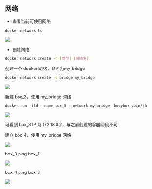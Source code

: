 <!--
 * @Description: 
 * @Version: 1.0
 * @Author: DaLao
 * @Email: dalao_li@163.com
 * @Date: 2021-10-06 13:11:32
 * @LastEditors: DaLao
 * @LastEditTime: 2022-01-12 04:55:14
-->

## 网络

- 查看当前可使用网络
  
```docker
docker network ls
```

![](https://cdn.hurra.ltd/img/20211229000515.png)

- 创建网络

```sh
docker network create -d [类型] [网络名]
```

创建一个 docker 网络，命名为my_bridge

```sh
docker network create -d bridge my_bridge
```

![](https://cdn.hurra.ltd/img/20200726153641.png)

新建 box_3，使用 my_bridge 网络

```docker
docker run -itd --name box_3 --network my_bridge  busybox /bin/sh
```

![](https://cdn.hurra.ltd/img/20200726154102.png)

可看到 box_3  IP 为 172.18.0.2，与之前创建的容器网段不同

建立 box_4，使用 my_bridge 网络

![](https://cdn.hurra.ltd/img/20200726154325.png)

box_3 ping box_4

![](https://cdn.hurra.ltd/img/20200726154511.png)

box_4 ping box_3

![](https://cdn.hurra.ltd/img/20200726154622.png)